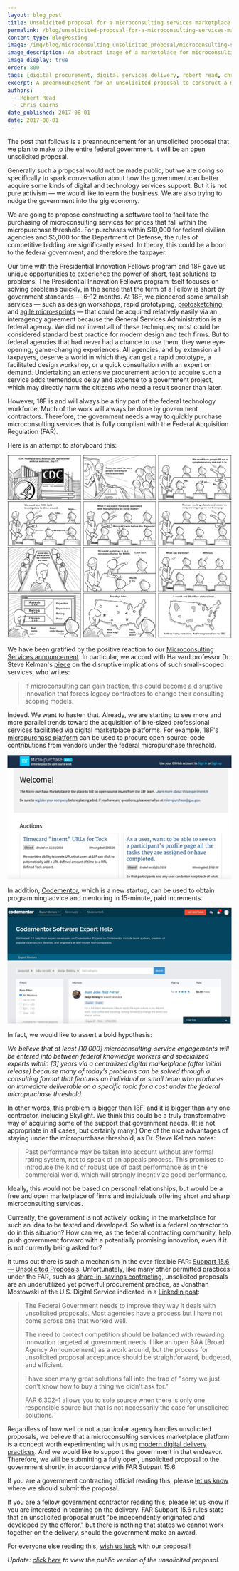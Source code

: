 ```yaml
---
layout: blog_post
title: Unsolicited proposal for a microconsulting services marketplace platform
permalink: /blog/unsolicited-proposal-for-a-microconsulting-services-marketplace-platform/
content_type: BlogPosting
image: /img/blog/microconsulting_unsolicited_proposal/microconsulting-services-marketplace.png
image_description: An abstract image of a marketplace for microconsulting services.
image_display: true
order: 800
tags: [digital procurement, digital services delivery, robert read, chris cairns]
excerpt: A preannouncement for an unsolicited proposal to construct a microconsulting services marketplace platform, which we plan to pitch to the entire federal government.
authors:
  - Robert Read
  - Chris Cairns
date_published: 2017-08-01
date: 2017-08-01
---
```

The post that follows is a preannouncement for an unsolicited proposal that we plan to make to the entire federal government. It will be an open unsolicited proposal.

Generally such a proposal would not be made public, but we are doing so specifically to spark conversation about how the government can better acquire some kinds of digital and technology services support. But it is not pure activism &mdash; we would like to earn the business. We are also trying to nudge the government into the gig economy.

We are going to propose constructing a software tool to facilitate the purchasing of microconsulting services for prices that fall within the micropurchase threshold. For purchases within $10,000 for federal civilian agencies and $5,000 for the Department of Defense, the rules of competitive bidding are significantly eased. In theory, this could be a boon to the federal government, and therefore the taxpayer.

Our time with the Presidential Innovation Fellows program and 18F gave us unique opportunities to experience the power of short, fast solutions to problems. The Presidential Innovation Fellows program itself focuses on solving problems quickly, in the sense that the term of a Fellow is short by government standards &mdash; 6&ndash;12 months. At 18F, we pioneered some smallish services &mdash; such as design workshops, rapid prototyping, [protosketching](/work/us-navy-protosketching/), and [agile micro-sprints](/work/ssa-agile-microsprints/) &mdash; that could be acquired relatively easily via an interagency agreement because the General Services Administration is a federal agency. We did not invent all of these techniques; most could be considered standard best practice for modern design and tech firms. But to federal agencies that had never had a chance to use them, they were eye-opening, game-changing experiences. All agencies, and by extension all taxpayers, deserve a world in which they can get a rapid prototype, a facilitated design workshop, or a quick consultation with an expert on demand. Undertaking an extensive procurement action to acquire such a service adds tremendous delay and expense to a government project, which may directly harm the citizens who need a result sooner than later.

However, 18F is and will always be a tiny part of the federal technology workforce. Much of the work will always be done by government contractors. Therefore, the government needs a way to quickly purchase microconsulting services that is fully compliant with the Federal Acquisition Regulation (FAR).

Here is an attempt to storyboard this:

![Storyboard illustrating one potential use case for a microconsulting services marketplace platform.](/img/blog/microconsulting_unsolicited_proposal/microconsulting-services-marketplace-platform-storyboard.jpg)

We have been gratified by the positive reaction to our [Microconsulting Services announcement](/blog/supplement-your-team-with-specific-digital-expertise-through-our-microconsulting-services/). In particular, we accord with Harvard professor Dr. Steve Kelman's <a href="https://fcw.com/blogs/lectern/2017/07/kelman-microconsulting.aspx" target="&#95;blank">piece</a> on the disruptive implications of such small-scoped services, who writes:

<blockquote cite="https://fcw.com/blogs/lectern/2017/07/kelman-microconsulting.aspx">If microconsulting can gain traction, this could become a disruptive innovation that forces legacy contractors to change their consulting scoping models.</blockquote>

Indeed. We want to hasten that. Already, we are starting to see more and more parallel trends toward the acquisition of bite-sized professional services facilitated via digital marketplace platforms. For example, 18F's <a href="https://micropurchase.18f.gov/" target="&#95;blank">micropurchase platform</a> can be used to procure open-source-code contributions from vendors under the federal micropurchase threshold.

![Screenshot of 18F's micropurchase platform.](/img/blog/microconsulting_unsolicited_proposal/18f-micropurchase-platform-screenshot.jpg)

In addition, <a href="https://www.codementor.io/" target="&#95;blank">Codementor</a>, which is a new startup, can be used to obtain programming advice and mentoring in 15-minute, paid increments.

![Screenshot of Codementor.](/img/blog/microconsulting_unsolicited_proposal/codementor-screenshot.jpg)

In fact, we would like to assert a bold hypothesis:

*We believe that at least [10,000] microconsulting-service engagements will be entered into between federal knowledge workers and specialized experts within [3] years via a centralized digital marketplace (after initial release) because many of today’s problems can be solved through a consulting format that features an individual or small team who produces an immediate deliverable on a specific topic for a cost under the federal micropurchase threshold.*

In other words, this problem is bigger than 18F, and it is bigger than any one contractor, including Skylight. We think this could be a truly transformative way of acquiring some of the support that government needs. (It is not appropriate in all cases, but certainly many.) One of the nice advantages of staying under the micropurchase threshold, as Dr. Steve Kelman notes:

<blockquote cite="https://fcw.com/blogs/lectern/2017/07/kelman-microconsulting.aspx">Past performance may be taken into account without any formal rating system, not to speak of an appeals process. This promises to introduce the kind of robust use of past performance as in the commercial world, which will strongly incentivize good performance.</blockquote>

Ideally, this would not be based on personal relationships, but would be a free and open marketplace of firms and individuals offering short and sharp microconsulting services.

Currently, the government is not actively looking in the marketplace for such an idea to be tested and developed. So what is a federal contractor to do in this situation? How can we, as the federal contracting community, help push government forward with a potentially promising innovation, even if it is not currently being asked for?

It turns out there is such a mechanism in the ever-flexible FAR: <a href="https://www.acquisition.gov/far/current/html/Subpart%2015_6.html#wp1104869" target="&#95;blank">Subpart 15.6 &mdash; Unsolicited Proposals</a>. Unfortunately, like many other permitted practices under the FAR, such as [share-in-savings contracting](/blog/reactions-to-our-agile-share-in-savings-model/), unsolicited proposals are an underutilized yet powerful procurement practice, as Jonathan Mostowski of the U.S. Digital Service indicated in a <a href="https://www.linkedin.com/feed/update/urn:li:activity:6250374685427539968/" target="&#95;blank">LinkedIn post</a>:

<blockquote cite="https://www.linkedin.com/feed/update/urn:li:activity:6250374685427539968/">
<p>The Federal Government needs to improve they way it deals with unsolicited proposals. Most agencies have a process but I have not come across one that worked well.</p>

<p>The need to protect competition should be balanced with rewarding innovation targeted at government needs. I like an open BAA [Broad Agency Announcement] as a work around, but the process for unsolicited proposal acceptance should be straightforward, budgeted, and efficient.</p>  

<p>I have seen many great solutions fall into the trap of "sorry we just don't know how to buy a thing we didn't ask for."</p>   

<p>FAR 6.302-1 allows you to sole source when there is only one responsible source but that is not necessarily the case for unsolicited solutions.</p>
</blockquote>

Regardless of how well or not a particular agency handles unsolicited proposals, we believe that a microconsulting services marketplace platform is a concept worth experimenting with using [modern digital delivery practices](/services/digital-services-delivery/). And we would like to support the government in that endeavor. Therefore, we will be submitting a fully open, unsolicited proposal to the government shortly, in accordance with FAR Subpart 15.6.

If you are a government contracting official reading this, please <a href="mailto:hello@skylight.digital">let us know</a> where we should submit the proposal.

If you are a fellow government contractor reading this, please <a href="mailto:hello@skylight.digital">let us know</a> if you are interested in teaming on the delivery. FAR Subpart 15.6 rules state that an unsolicited proposal must "be independently originated and developed by the offeror," but there is nothing that states we cannot work together on the delivery, should the government make an award.

For everyone else reading this, <a href="mailto:hello@skylight.digital">wish us luck</a> with our proposal!

*Update: [click here](https://github.com/skylight-hq/microconsulting-platform-proposal) to view the public version of the unsolicited proposal.*
